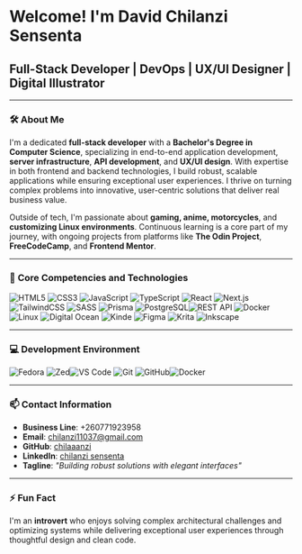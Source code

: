 # Welcome! I'm David Chilanzi Sensenta
## Full-Stack Developer | DevOps | UX/UI Designer | Digital Illustrator

---

### 🛠️ **About Me**  
I'm a dedicated **full-stack developer** with a **Bachelor's Degree in Computer Science**, specializing in end-to-end application development, **server infrastructure**, **API development**, and **UX/UI design**. With expertise in both frontend and backend technologies, I build robust, scalable applications while ensuring exceptional user experiences. I thrive on turning complex problems into innovative, user-centric solutions that deliver real business value.

Outside of tech, I'm passionate about **gaming, anime, motorcycles**, and **customizing Linux environments**. Continuous learning is a core part of my journey, with ongoing projects from platforms like **The Odin Project**, **FreeCodeCamp**, and **Frontend Mentor**.

---

### 💼 **Core Competencies and Technologies**  

![HTML5](https://img.shields.io/badge/html5-%23E34F26.svg?style=for-the-badge&logo=html5&logoColor=white)  ![CSS3](https://img.shields.io/badge/css3-%231572B6.svg?style=for-the-badge&logo=css3&logoColor=white)  ![JavaScript](https://img.shields.io/badge/javascript-%23323330.svg?style=for-the-badge&logo=javascript&logoColor=%23F7DF1E)  ![TypeScript](https://img.shields.io/badge/typescript-%23007ACC.svg?style=for-the-badge&logo=typescript&logoColor=white)  ![React](https://img.shields.io/badge/react-%2320232a.svg?style=for-the-badge&logo=react&logoColor=%2361DAFB)  ![Next.js](https://img.shields.io/badge/Next.js-000000?style=for-the-badge&logo=next.js&logoColor=white)  ![TailwindCSS](https://img.shields.io/badge/tailwindcss-%2338B2AC.svg?style=for-the-badge&logo=tailwind-css&logoColor=white)  ![SASS](https://img.shields.io/badge/SASS-hotpink.svg?style=for-the-badge&logo=SASS&logoColor=white)   ![Prisma](https://img.shields.io/badge/Prisma-2D3748?style=for-the-badge&logo=prisma&logoColor=white)   ![PostgreSQL](https://img.shields.io/badge/postgresql-%23316192.svg?style=for-the-badge&logo=postgresql&logoColor=white)![REST API](https://img.shields.io/badge/REST%20API-FF5733?style=for-the-badge&logo=api&logoColor=white)   ![Docker](https://img.shields.io/badge/docker-%230db7ed.svg?style=for-the-badge&logo=docker&logoColor=white)   ![Linux](https://img.shields.io/badge/Linux-FCC624?style=for-the-badge&logo=linux&logoColor=black)  ![Digital Ocean](https://img.shields.io/badge/DigitalOcean-%230167ff.svg?style=for-the-badge&logo=digitalOcean&logoColor=white)  ![Kinde](https://img.shields.io/badge/Kinde-000000?style=for-the-badge&logo=kinde&logoColor=white)   ![Figma](https://img.shields.io/badge/Figma-%23F24E1E.svg?style=for-the-badge&logo=figma&logoColor=white)  ![Krita](https://img.shields.io/badge/Krita-203759?style=for-the-badge&logo=krita&logoColor=EEF37B)  ![Inkscape](https://img.shields.io/badge/Inkscape-e0e0e0?style=for-the-badge&logo=inkscape&logoColor=080A13)  

---

### 💻 **Development Environment**  

![Fedora](https://img.shields.io/badge/Fedora-294172?style=for-the-badge&logo=fedora&logoColor=white) ![Zed](https://img.shields.io/badge/Zed-1B1B1F?style=for-the-badge&logo=zed&logoColor=white)![VS Code](https://img.shields.io/badge/Visual%20Studio%20Code-0078d7.svg?style=for-the-badge&logo=visual-studio-code&logoColor=white) ![Git](https://img.shields.io/badge/git-%23F05033.svg?style=for-the-badge&logo=git&logoColor=white) ![GitHub](https://img.shields.io/badge/github-%23121011.svg?style=for-the-badge&logo=github&logoColor=white)![Docker](https://img.shields.io/badge/docker-%230db7ed.svg?style=for-the-badge&logo=docker&logoColor=white)

---

### 📫 **Contact Information**  

- **Business Line**: +260771923958  
- **Email**: chilanzi11037@gmail.com  
- **GitHub**: [chilaaanzi](https://github.com/Chilaaanzi)
- **LinkedIn**: [chilanzi sensenta](https://linkedin.com/in/chilanzi-sensenta-51bba2240)
- **Tagline**: *"Building robust solutions with elegant interfaces"*  

---

### ⚡ **Fun Fact**  
I'm an **introvert** who enjoys solving complex architectural challenges and optimizing systems while delivering exceptional user experiences through thoughtful design and clean code.
